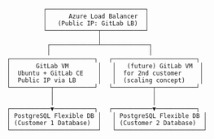                     ┌───────────────────────────┐
                    │      Azure Load Balancer  │
                    │   (Public IP: GitLab LB)  │
                    └──────────────┬────────────┘
                                   │
                     ┌─────────────┴─────────────┐
                     │                           │
          ┌───────────────────────┐   ┌───────────────────────┐
          │       GitLab VM        │   │   (future) GitLab VM  │
          │  Ubuntu + GitLab CE    │   │  for 2nd customer     │
          │  Public IP via LB      │   │  (scaling concept)    │
          └───────────┬───────────┘   └───────────┬───────────┘
                      │                           │
                      │                           │
          ┌───────────▼───────────┐   ┌───────────▼───────────┐
          │ PostgreSQL Flexible DB │   │ PostgreSQL Flexible DB │
          │ (Customer 1 Database)  │   │ (Customer 2 Database)  │
          └────────────────────────┘   └────────────────────────┘

